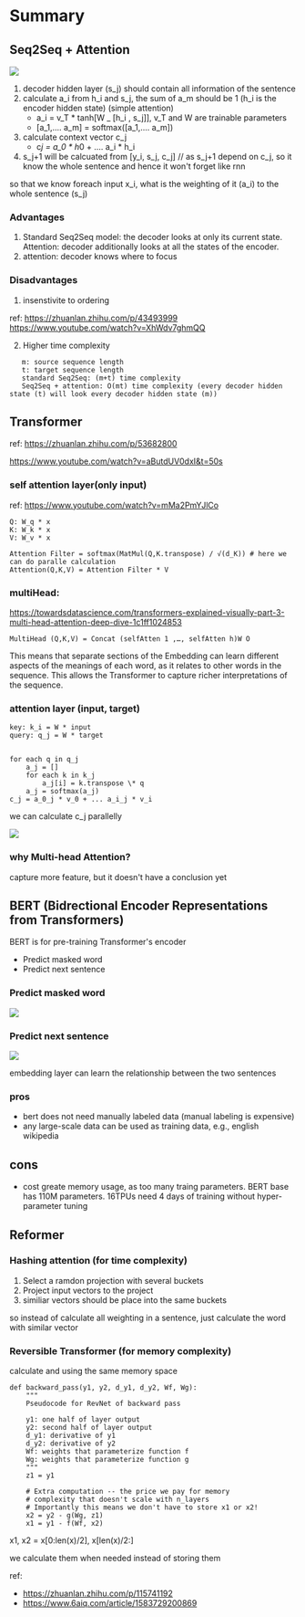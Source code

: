 # Summary

## Seq2Seq + Attention

![](diagrams/d-1.png)

1. decoder hidden layer (s_j) should contain all information of the sentence
2. calculate a_i from h_i and s_j, the sum of a_m should be 1 (h_i is the encoder hidden state) (simple attention)
   - a_i = v_T \* tanh[W \_ [h_i , s_j]], v_T and W are trainable parameters
   - [a_1,.... a_m] = softmax([a_1,.... a_m])
3. calculate context vector c_j
   - c*j = a_0 * h*0 + .... a_i * h_i
4. s_j+1 will be calcuated from [y_i, s_j, c_j] // as s_j+1 depend on c_j, so it know the whole sentence and hence it won't forget like rnn

so that we know foreach input x_i, what is the weighting of it (a_i) to the whole sentence (s_j)

### Advantages

1. Standard Seq2Seq model: the decoder looks at only its current state. Attention: decoder additionally looks at all the states of the encoder.
2. attention: decoder knows where to focus

### Disadvantages

1. insenstivite to ordering

ref:
https://zhuanlan.zhihu.com/p/43493999
https://www.youtube.com/watch?v=XhWdv7ghmQQ

2. Higher time complexity

```
   m: source sequence length
   t: target sequence length
   standard Seq2Seq: (m+t) time complexity
   Seq2Seq + attention: O(mt) time complexity (every decoder hidden state (t) will look every decoder hidden state (m))
```

## Transformer

ref:
https://zhuanlan.zhihu.com/p/53682800

https://www.youtube.com/watch?v=aButdUV0dxI&t=50s

### self attention layer(only input)

ref: https://www.youtube.com/watch?v=mMa2PmYJlCo

```
Q: W_q * x
K: W_k * x
V: W_v * x

Attention Filter = softmax(MatMul(Q,K.transpose) / √(d_K)) # here we can do paralle calculation
Attention(Q,K,V) = Attention Filter * V
```

### multiHead:

https://towardsdatascience.com/transformers-explained-visually-part-3-multi-head-attention-deep-dive-1c1ff1024853

```
MultiHead (Q,K,V) = Concat (selfAtten 1 ,…, selfAtten h)W O
```

This means that separate sections of the Embedding can learn different aspects of the meanings of each word, as it relates to other words in the sequence. This allows the Transformer to capture richer interpretations of the sequence.

### attention layer (input, target)

```
key: k_i = W * input
query: q_j = W * target


for each q in q_j
    a_j = []
    for each k in k_j
        a_j[i] = k.transpose \* q
    a_j = softmax(a_j)
c_j = a_0_j * v_0 + ... a_i_j * v_i
```

we can calculate c_j parallelly

![](diagrams/transf-1.png)

### why Multi-head Attention?

capture more feature, but it doesn't have a conclusion yet

## BERT (Bidrectional Encoder Representations from Transformers)

BERT is for pre-training Transformer's encoder

- Predict masked word
- Predict next sentence

### Predict masked word

![](diagrams/bert-1.png)

### Predict next sentence

![](diagrams/bert-2.png)

embedding layer can learn the relationship between the two sentences

### pros

- bert does not need manually labeled data (manual labeling is expensive)
- any large-scale data can be used as training data, e.g., english wikipedia

## cons

- cost greate memory usage, as too many traing parameters. BERT base has 110M parameters. 16TPUs need 4 days of training without hyper-parameter tuning

## Reformer

### Hashing attention (for time complexity)

1. Select a ramdon projection with several buckets
2. Project input vectors to the project
3. similiar vectors should be place into the same buckets

so instead of calculate all weighting in a sentence, just calculate the word with similar vector

### Reversible Transformer (for memory complexity)

calculate and using the same memory space

```
def backward_pass(y1, y2, d_y1, d_y2, Wf, Wg):
    """
    Pseudocode for RevNet of backward pass

    y1: one half of layer output
    y2: second half of layer output
    d_y1: derivative of y1
    d_y2: derivative of y2
    Wf: weights that parameterize function f
    Wg: weights that parameterize function g
    """
    z1 = y1

    # Extra computation -- the price we pay for memory
    # complexity that doesn't scale with n_layers
    # Importantly this means we don't have to store x1 or x2!
    x2 = y2 - g(Wg, z1)
    x1 = y1 - f(Wf, x2)

```

x1, x2 = x[0:len(x)/2], x[len(x)/2:]

we calculate them when needed instead of storing them

ref:

- https://zhuanlan.zhihu.com/p/115741192
- https://www.6aiq.com/article/1583729200869
